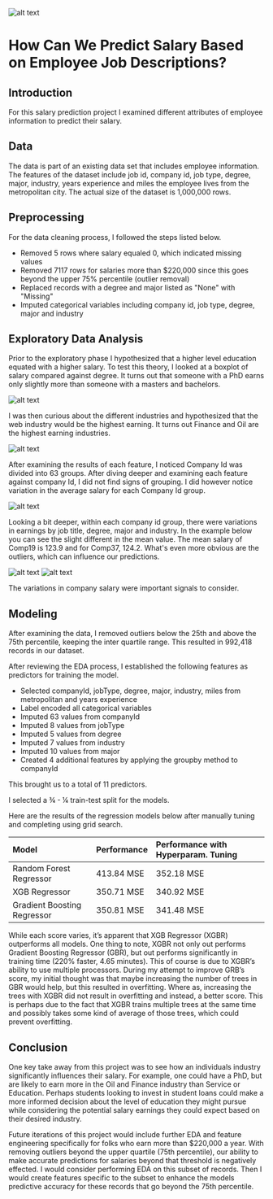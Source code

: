 ![alt text](https://github.com/kirahman2/salarypredictionportfolio/blob/master/Images/salary-image.png)
# How Can We Predict Salary Based on Employee Job Descriptions?

## Introduction
For this salary prediction project I examined different attributes of employee information to predict their salary.

## Data
The data is part of an existing data set that includes employee information. The features of the dataset include job id, company id, job type, degree, major, industry, years experience and miles the employee lives from the metropolitan city. The actual size of the dataset is 1,000,000 rows. 

## Preprocessing
For the data cleaning process, I followed the steps listed below.
* Removed 5 rows where salary equaled 0, which indicated missing values 
* Removed 7117 rows for salaries more than $220,000 since this goes beyond the upper 75% percentile (outlier removal)
* Replaced records with a degree and major listed as "None" with "Missing"
* Imputed categorical variables including company id, job type, degree, major and industry 

## Exploratory Data Analysis
Prior to the exploratory phase I hypothesized that a higher level education equated with a higher salary. To test this theory, I looked at a boxplot of salary compared against degree. It turns out that someone with a PhD earns only slightly more than someone with a masters and bachelors.

![alt text](https://github.com/kirahman2/salarypredictionportfolio/blob/master/Images/salary_degree.png)

I was then curious about the different industries and hypothesized that the web industry would be the highest earning. It turns out Finance and Oil are the highest earning industries. 

![alt text](https://github.com/kirahman2/salarypredictionportfolio/blob/master/Images/salary_industry.png)

After examining the results of each feature, I noticed Company Id was divided into 63 groups. After diving deeper and examining each feature against company Id, I did not find signs of grouping. I did however notice variation in the average salary for each Company Id group. 

![alt text](https://github.com/kirahman2/salarypredictionportfolio/blob/master/Images/salary_compid_.png)

Looking a bit deeper, within each company id group, there were variations in earnings by job title, degree, major and industry. In the example below you can see the slight different in the mean value. The mean salary of Comp19 is 123.9 and for Comp37, 124.2. What's even more obvious are the outliers, which can influence our predictions. 

![alt text](https://github.com/kirahman2/salarypredictionportfolio/blob/master/Images/salary__comp19.png)
![alt text](https://github.com/kirahman2/salarypredictionportfolio/blob/master/Images/salary__comp37.png)

The variations in company salary were important signals to consider. 

## Modeling
After examining the data, I removed outliers below the 25th and above the 75th percentile, keeping the inter quartile range. This resulted in 992,418 records in our dataset. 

After reviewing the EDA process, I established the following features as predictors for training the model. 

* Selected companyId,  jobType, degree, major, industry, miles from metropolitan and years experience
* Label encoded all categorical variables 
* Imputed 63 values from companyId
* Imputed 8 values from jobType
* Imputed 5 values from degree
* Imputed 7 values from industry
* Imputed 10 values from major
* Created 4 additional features by applying the groupby method to companyId

This brought us to a total of 11 predictors.

I selected a ¾ - ¼ train-test split for the models.

Here are the results of the regression models below after manually tuning and completing using grid search. 

| Model   | Performance | Performance with Hyperparam. Tuning | 
| :------------- |:-------------|:-----|
| Random Forest Regressor | 413.84 MSE| 352.18 MSE|
| XGB Regressor     | 350.71 MSE| 340.92 MSE|
| Gradient Boosting Regressor | 350.81 MSE| 341.48 MSE|

While each score varies, it’s apparent that XGB Regressor (XGBR) outperforms all models. One thing to note, XGBR not only out performs Gradient Boosting Regressor (GBR), but out performs significantly in training time (220% faster, 4.65 minutes). This of course is due to XGBR’s ability to use multiple processors. During my attempt to improve GRB’s score, my initial thought was that maybe increasing the number of trees in GBR would help, but this resulted in overfitting. Where as, increasing the trees with XGBR did not result in overfitting and instead, a better score. This is perhaps due to the fact that XGBR trains multiple trees at the same time and possibly takes some kind of average of those trees, which could prevent overfitting. 

## Conclusion
One key take away from this project was to see how an individuals industry significantly influences their salary. For example, one could have a PhD, but are likely to earn more in the Oil and Finance industry than Service or Education. Perhaps students looking to invest in student loans could make a more informed decision about the level of education they might pursue while considering the potential salary earnings they could expect based on their desired industry. 

Future iterations of this project would include further EDA and feature engineering specifically for folks who earn more than $220,000 a year. With removing outliers beyond the upper quartile (75th percentile), our ability to make accurate predictions for salaries beyond that threshold is negatively effected. I would consider performing EDA on this subset of records. Then I would create features specific to the subset to enhance the models predictive accuracy for these records that go beyond the 75th percentile.
